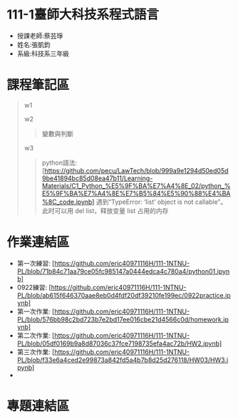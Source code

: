 # 111-1臺師大科技系程式語言
+ 授課老師:蔡芸琤
+ 姓名:張凱鈞
+ 系級:科技系三年級
# 課程筆記區
  >w1
  >
  >w2
  >>變數與判斷
  >
  >w3
  >>python語法:[https://github.com/pecu/LawTech/blob/999a9e1294d50ed05d9be41894bc85d08ea47b11/Learning-Materials/C1_Python_%E5%9F%BA%E7%A4%8E_02/python_%E5%9F%BA%E7%A4%8E%E7%B5%84%E5%90%88%E4%BA%8C_code.ipynb]
  >>遇到“TypeError: ‘list’ object is not callable”。
  >>此时可以用 del list，释放变量 list 占用的内存

# 作業連結區
+ 第一次練習: 
[https://github.com/eric40971116H/111-1NTNU-PL/blob/71b84c71aa79ce05fc985147a0444edca4c780a4/python01.ipynb]
+ 0922練習:
[https://github.com/eric40971116H/111-1NTNU-PL/blob/ab615f646370aae8eb0d4fdf20df39210fe199ec/0922practice.ipynb]
+ 第一次作業:
[https://github.com/eric40971116H/111-1NTNU-PL/blob/576bb98c2bd723b7e2bd17ee016cbe21d4566c0d/homework.ipynb]
+ 第二次作業:
[https://github.com/eric40971116H/111-1NTNU-PL/blob/05df0169b9a8d87036c37fce7198735efa4ac72b/HW2.ipynb]
+ 第三次作業:
[https://github.com/eric40971116H/111-1NTNU-PL/blob/f33e6a4ced2e99873a842fd5a4b7b8d25d276118/HW03/HW3.ipynb]
+ [第四次作業]: <https://github.com/eric40971116H/111-1NTNU-PL/blob/f33e6a4ced2e99873a842fd5a4b7b8d25d276118/HW03/HW3.ipynb>
# 專題連結區
